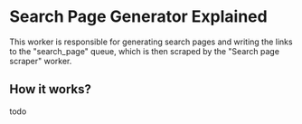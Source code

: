 # Search Page Generator Explained

This worker is responsible for generating search pages and writing the links to the "search_page" queue, which is then scraped by the "Search page scraper" worker.

## How it works?

todo